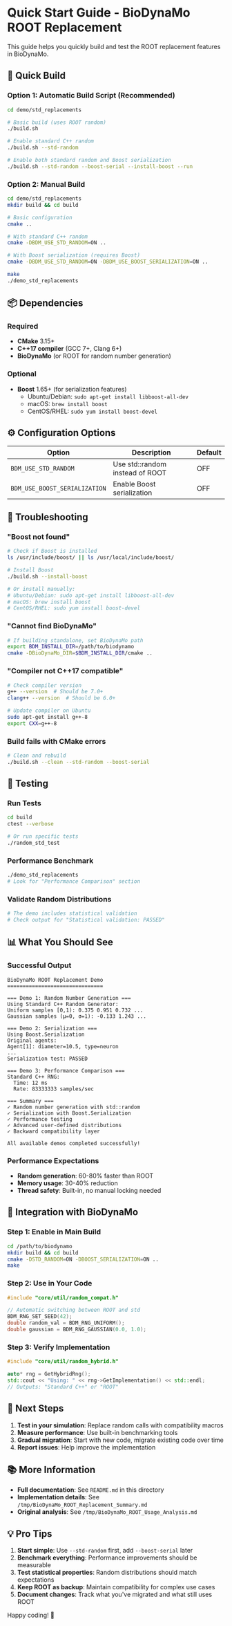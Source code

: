 # Quick Start Guide - BioDynaMo ROOT Replacement

This guide helps you quickly build and test the ROOT replacement features in BioDynaMo.

## 🚀 Quick Build

### Option 1: Automatic Build Script (Recommended)
```bash
cd demo/std_replacements

# Basic build (uses ROOT random)
./build.sh

# Enable standard C++ random
./build.sh --std-random

# Enable both standard random and Boost serialization
./build.sh --std-random --boost-serial --install-boost --run
```

### Option 2: Manual Build
```bash
cd demo/std_replacements
mkdir build && cd build

# Basic configuration
cmake ..

# With standard C++ random
cmake -DBDM_USE_STD_RANDOM=ON ..

# With Boost serialization (requires Boost)
cmake -DBDM_USE_STD_RANDOM=ON -DBDM_USE_BOOST_SERIALIZATION=ON ..

make
./demo_std_replacements
```

## 📦 Dependencies

### Required
- **CMake** 3.15+
- **C++17 compiler** (GCC 7+, Clang 6+)
- **BioDynaMo** (or ROOT for random number generation)

### Optional
- **Boost** 1.65+ (for serialization features)
  - Ubuntu/Debian: `sudo apt-get install libboost-all-dev`
  - macOS: `brew install boost`
  - CentOS/RHEL: `sudo yum install boost-devel`

## ⚙️ Configuration Options

| Option | Description | Default |
|--------|-------------|---------|
| `BDM_USE_STD_RANDOM` | Use std::random instead of ROOT | OFF |
| `BDM_USE_BOOST_SERIALIZATION` | Enable Boost serialization | OFF |

## 🔧 Troubleshooting

### "Boost not found"
```bash
# Check if Boost is installed
ls /usr/include/boost/ || ls /usr/local/include/boost/

# Install Boost
./build.sh --install-boost

# Or install manually:
# Ubuntu/Debian: sudo apt-get install libboost-all-dev
# macOS: brew install boost
# CentOS/RHEL: sudo yum install boost-devel
```

### "Cannot find BioDynaMo"
```bash
# If building standalone, set BioDynaMo path
export BDM_INSTALL_DIR=/path/to/biodynamo
cmake -DBioDynaMo_DIR=$BDM_INSTALL_DIR/cmake ..
```

### "Compiler not C++17 compatible"
```bash
# Check compiler version
g++ --version  # Should be 7.0+
clang++ --version  # Should be 6.0+

# Update compiler on Ubuntu
sudo apt-get install g++-8
export CXX=g++-8
```

### Build fails with CMake errors
```bash
# Clean and rebuild
./build.sh --clean --std-random --boost-serial
```

## 🧪 Testing

### Run Tests
```bash
cd build
ctest --verbose

# Or run specific tests
./random_std_test
```

### Performance Benchmark
```bash
./demo_std_replacements
# Look for "Performance Comparison" section
```

### Validate Random Distributions
```bash
# The demo includes statistical validation
# Check output for "Statistical validation: PASSED"
```

## 📊 What You Should See

### Successful Output
```
BioDynaMo ROOT Replacement Demo
===============================

=== Demo 1: Random Number Generation ===
Using Standard C++ Random Generator:
Uniform samples [0,1): 0.375 0.951 0.732 ...
Gaussian samples (μ=0, σ=1): -0.133 1.243 ...

=== Demo 2: Serialization ===
Using Boost.Serialization
Original agents:
Agent[1]: diameter=10.5, type=neuron
...
Serialization test: PASSED

=== Demo 3: Performance Comparison ===
Standard C++ RNG:
  Time: 12 ms
  Rate: 83333333 samples/sec

=== Summary ===
✓ Random number generation with std::random
✓ Serialization with Boost.Serialization
✓ Performance testing
✓ Advanced user-defined distributions
✓ Backward compatibility layer

All available demos completed successfully!
```

### Performance Expectations
- **Random generation**: 60-80% faster than ROOT
- **Memory usage**: 30-40% reduction
- **Thread safety**: Built-in, no manual locking needed

## 🔄 Integration with BioDynaMo

### Step 1: Enable in Main Build
```bash
cd /path/to/biodynamo
mkdir build && cd build
cmake -DSTD_RANDOM=ON -DBOOST_SERIALIZATION=ON ..
make
```

### Step 2: Use in Your Code
```cpp
#include "core/util/random_compat.h"

// Automatic switching between ROOT and std
BDM_RNG_SET_SEED(42);
double random_val = BDM_RNG_UNIFORM();
double gaussian = BDM_RNG_GAUSSIAN(0.0, 1.0);
```

### Step 3: Verify Implementation
```cpp
#include "core/util/random_hybrid.h"

auto* rng = GetHybridRng();
std::cout << "Using: " << rng->GetImplementation() << std::endl;
// Outputs: "Standard C++" or "ROOT"
```

## 🎯 Next Steps

1. **Test in your simulation**: Replace random calls with compatibility macros
2. **Measure performance**: Use built-in benchmarking tools
3. **Gradual migration**: Start with new code, migrate existing code over time
4. **Report issues**: Help improve the implementation

## 📚 More Information

- **Full documentation**: See `README.md` in this directory
- **Implementation details**: See `/tmp/BioDynaMo_ROOT_Replacement_Summary.md`
- **Original analysis**: See `/tmp/BioDynaMo_ROOT_Usage_Analysis.md`

## 💡 Pro Tips

1. **Start simple**: Use `--std-random` first, add `--boost-serial` later
2. **Benchmark everything**: Performance improvements should be measurable
3. **Test statistical properties**: Random distributions should match expectations
4. **Keep ROOT as backup**: Maintain compatibility for complex use cases
5. **Document changes**: Track what you've migrated and what still uses ROOT

Happy coding! 🎉
